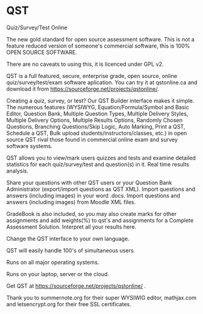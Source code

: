 # QST
Quiz/Survey/Test Online

The new gold standard for open source assessment software.
This is not a feature reduced version of someone's commercial software, this is 100% OPEN SOURCE SOFTWARE. 

There are no caveats to using this, it is licenced under GPL v2.

QST is a full featured, secure, enterprise grade, open source, online quiz/survey/test/exam software aplication.
You can try it at qstonline.ca and download it from https://sourceforge.net/projects/qstonline/. 

Creating a quiz, survey, or test? 
Our QST Builder interface makes it simple. The numerous features (WYSIWYG, Equation/Formula/Symbol and Basic Editor, Question Bank, Multiple Question Types, Multiple Delivery Styles, Multiple Delivery Options, Multiple Results Options, Randomly Chosen Questions, Branching Questions/Skip Logic, Auto Marking, Print a QST, Schedule a QST, Bulk upload students/instructors/classes, etc.) in open source QST rival those found in commercial online exam and survey software systems. 

QST allows you to view/mark users quizzes and tests and examine detailed statistics for each quiz/survey/test and question(s) in it. Real time results analysis.

Share your questions with other QST users or your Question Bank Administrator (export/import questions as QST XML).
Import questions and answers (including images) in your word .docs.
Import questions and answers (including images) from Moodle XML files.

GradeBook is also included, so you may also create marks for other assignments and add weights(%) to qst's and assignments for a Complete Assessment Solution. Interpret all your results here.

Change the QST interface to your own language.

QST will easily handle 100's of simultaneous users.

Runs on all major operating systems.

Runs on your laptop, server or the cloud.

Get QST at https://sourceforge.net/projects/qstonline/ .

Thank you to summernote.org for their super WYSIWIG editor, mathjax.com and letsencrypt.org for their free SSL certificates.

